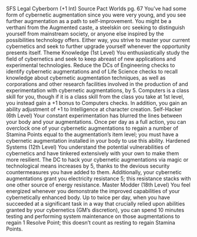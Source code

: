 
SFS Legal Cyberborn (+1 Int)
Source Pact Worlds pg. 67
You’ve had some form of cybernetic augmentation since you were very young, and you see further augmentation as a path to self-improvement. You might be a verthani from the Augmented caste, a steelskin orc seeking to distinguish yourself from mainstream society, or anyone else inspired by the possibilities technology offers. Either way, you strive to master your current cybernetics and seek to further upgrade yourself whenever the opportunity presents itself.
Theme Knowledge (1st Level)
You enthusiastically study the field of cybernetics and seek to keep abreast of new applications and experimental technologies. Reduce the DCs of Engineering checks to identify cybernetic augmentations and of Life Science checks to recall knowledge about cybernetic augmentation techniques, as well as corporations and other research facilities involved in the production of and experimentation with cybernetic augmentations, by 5. Computers is a class skill for you, though if it is a class skill from the class you take at 1st level, you instead gain a +1 bonus to Computers checks. In addition, you gain an ability adjustment of +1 to Intelligence at character creation.
Self-Hacker (6th Level)
Your constant experimentation has blurred the lines between your body and your augmentations. Once per day as a full action, you can overclock one of your cybernetic augmentations to regain a number of Stamina Points equal to the augmentation’s item level; you must have a cybernetic augmentation installed in your body to use this ability.
Hardened Systems (12th Level)
You understand the potential vulnerabilities of cybernetics and have tinkered extensively with your own to make them more resilient. The DC to hack your cybernetic augmentations via magic or technological means increases by 5, thanks to the devious security countermeasures you have added to them. Additionally, your cybernetic augmentations grant you electricity resistance 5; this resistance stacks with one other source of energy resistance.
Master Modder (18th Level)
You feel energized whenever you demonstrate the improved capabilities of your cybernetically enhanced body. Up to twice per day, when you have succeeded at a significant task in a way that crucially relied upon abilities granted by your cybernetics (GM’s discretion), you can spend 10 minutes testing and performing system maintenance on those augmentations to regain 1 Resolve Point; this doesn’t count as resting to regain Stamina Points.
